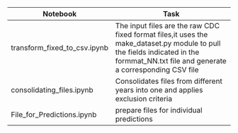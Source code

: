 | Notebook | Task|
|---|---| 
| transform_fixed_to_csv.ipynb| The input files are the raw CDC fixed format files,it uses the make_dataset.py module to pull the fields indicated in the formmat_NN.txt file and generate a corresponding CSV file |      
| consolidating_files.ipynb| Consolidates files from different years into one and applies exclusion criteria |    
| File_for_Predictions.ipynb | prepare files for individual predictions |   
